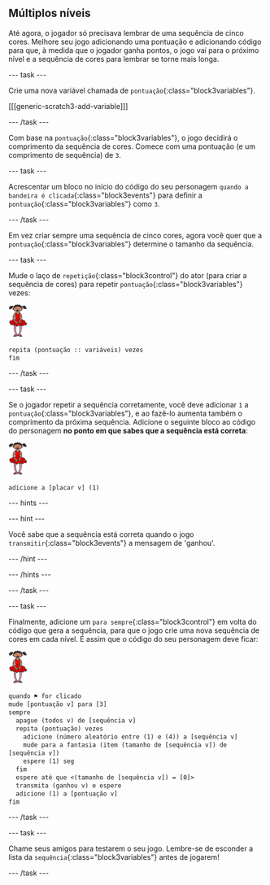 ## Múltiplos níveis

Até agora, o jogador só precisava lembrar de uma sequência de cinco cores. Melhore seu jogo adicionando uma pontuação e adicionando código para que, à medida que o jogador ganha pontos, o jogo vai para o próximo nível e a sequência de cores para lembrar se torne mais longa.

--- task ---

Crie uma nova variável chamada de `pontuação`{:class="block3variables"}.

[[[generic-scratch3-add-variable]]]

--- /task ---

Com base na `pontuação`{:class="block3variables"}, o jogo decidirá o comprimento da sequência de cores. Comece com uma pontuação (e um comprimento de sequência) de `3`.

--- task ---

Acrescentar um bloco no início do código do seu personagem `quando a bandeira é clicada`{:class="block3events"} para definir a `pontuação`{:class="block3variables"} como `3`.

--- /task ---

Em vez criar sempre uma sequência de cinco cores, agora você quer que a `pontuação`{:class="block3variables"} determine o tamanho da sequência.

--- task ---

Mude o laço de `repetição`{:class="block3control"} do ator (para criar a sequência de cores) para repetir `pontuação`{:class="block3variables"} vezes:

![ator](images/ballerina.png)

```blocks3
repita (pontuação :: variáveis) vezes
fim
```

--- /task ---

--- task ---

Se o jogador repetir a sequência corretamente, você deve adicionar `1` a `pontuação`{:class="block3variables"}, e ao fazê-lo aumenta também o comprimento da próxima sequência. Adicione o seguinte bloco ao código do personagem **no ponto em que sabes que a sequência está correta**:

![ator](images/ballerina.png)

```blocks3
adicione a [placar v] (1)
```

--- hints ---


--- hint ---

Você sabe que a sequência está correta quando o jogo `transmitir`{:class="block3events"} a mensagem de 'ganhou'.

--- /hint ---

--- /hints ---

--- /task ---

--- task ---

Finalmente, adicione um `para sempre`{:class="block3control"} em volta do código que gera a sequência, para que o jogo crie uma nova sequência de cores em cada nível. É assim que o código do seu personagem deve ficar:

![bailarina](images/ballerina.png)

```blocks3
quando ⚑ for clicado
mude [pontuação v] para [3]
sempre 
  apague (todos v) de [sequência v]
  repita (pontuação) vezes 
    adicione (número aleatório entre (1) e (4)) a [sequência v]
    mude para a fantasia (item (tamanho de [sequência v]) de [sequência v])
    espere (1) seg
  fim
  espere até que <(tamanho de [sequência v]) = [0]>
  transmita (ganhou v) e espere
  adicione (1) a [pontuação v]
fim
```

--- /task ---

--- task ---

Chame seus amigos para testarem o seu jogo. Lembre-se de esconder a lista da `sequência`{:class="block3variables"} antes de jogarem!

--- /task ---